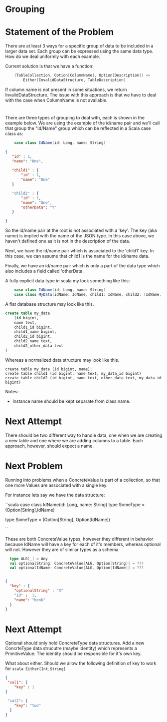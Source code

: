 # Grouping

# Statement of the Problem

There are at least 3 ways for a specific group of data to be included
in a larger data set.  Each group can be expressed using the same data type.
How do we deal uniformly with each example.

Current solution is that we have a function: 
```scala 
    (TableCollection, Option[ColumnName], Option[Description]) => 
        Either[InvalidDataStructure, TableDescription]
```
If column name is not present in some situations, we return InvalidDataStructure.
The issue with this approach is that we have to deal with the case when ColumnName is not available.

# 

There are three types of grouping to deal with, each is shown in the example below.
We are using the example of the id/name pair and we'll call that group the "Id/Name"
group which can be reflected in a Scala case class as:

```scala
    case class IdName(id: Long, name: String)
```


```json
{
   "id" : 1,
   "name": "One",
   
   "child1" : {
       "id" : 1,
       "name": "One"   
   }

   "child2" : {
       "id" : 1,
       "name": "One",
       "otherData": "Y"   
   }

}
```

So the id/name pair at the root is not associated with a 'key'.  The key (aka name) is
implied with the name of the JSON type.  In this case above, we haven't defined
one as it is not in the description of the data.

Next, we have the id/name pair which is associated to the 'child1' key.  In this case,
we can assume that child1 is the name for the id/name data.

Finally, we have an id/name pair which is only a part of the data type which also includes a field
called 'otherData'.

A fully explicit data type in scala my look something like this:


```scala
    case class IdName(id: Long, name: String)
    case class MyData(idName: IdName, child1: IdName, child2: (IdName, String))
``` 

A flat database structure may look like this.
```sql
create table my_data
    (id bigint, 
    name text, 
    child1_id bigint, 
    child1_name bigint, 
    child2_id bigint, 
    child2_name text, 
    child2_other_data text
)
```

Whereas a normalized data structure may look like this.

```
create table my_data (id bigint, name);
create table child1 (id bigint, name text, my_data_id bigint)
create table child2 (id bigint, name text, other_data text, my_data_id bigint)
```


Notes:

* Instance name should be kept separate from class name.


# Next Attempt

There should be two different way to handle data, one when we are creating a
new table and one where we are adding columns to a table.  Each approach, however,
should expect a name.

# Next Problem

Running into problems when a ConcreteValue is part of a collection,
so that one more Values are associated with a single key.

For instance lets say we have the data structure:

``scala
case class IdName(id: Long, name: String) 
type SomeType = (Option[String],IdName) 

type SomeType = (Option[String], Option[IdName])

``

These are both ConcreteValue types, however they different in 
behavior because IdName will have a key for each of it's members,
whereas optional will not.  However they are of similar types
as a schema.

```scala
  type ALG[_] = Any
  val optionalString: ConcreteValue[ALG, Option[String]] = ???
  val optionalIdName: ConcreteValue[ALG, Option[IdName]] = ???
```


```json

{
  "key" : {
    "optionalString" : "X"
    "id" :  1,
    "name": "bonk"
  }
}

```

# Next Attempt
Optional should only hold ConcreteType data structures.
Add a new ConcrteType data strucutre (maybe identity)
which represents a PrimitiveValue.  The identity should
be responsible for it's own key.

What about either.  Should we allow the following definition of key
to work for  ```scala Either[Int,String]```

```json
{
 "val1": {
    "key" : 1
}

 "val2": {
    "key": "two"
  }
}
```




```



